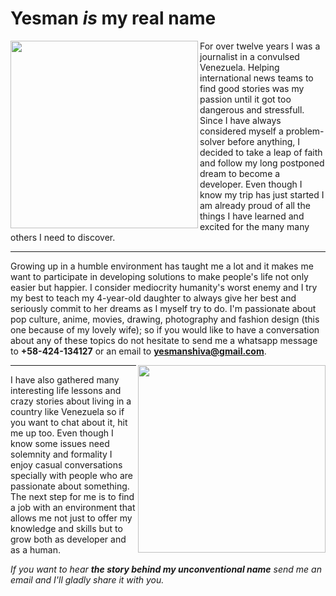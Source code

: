 # Yesman _is_ my real name

<img align="left" width="300" height="300" src="https://user-images.githubusercontent.com/62892745/90345063-68b21a80-dfec-11ea-8d8c-4ce6edcaf6f8.png">

For over twelve years I was a journalist in a convulsed Venezuela. Helping international news teams to find good stories was my passion until it got too dangerous and stressfull. Since I have always considered myself a problem-solver before anything, I decided to take a leap of faith and follow my long postponed dream to become a developer. Even though I know my trip has just started I am already proud of all the things I have learned and excited for the many many others I need to discover.

---

Growing up in a humble environment has taught me a lot and it makes me want to participate in developing solutions to make people's life not only easier but happier.
I consider mediocrity humanity's worst enemy and I try my best to teach my 4-year-old daughter to always give her best and seriously commit to her dreams as I myself try to do.
I'm passionate about pop culture, anime, movies, drawing, photography and fashion design (this one because of my lovely wife); so if you would like to have a conversation about any of these topics do not hesitate to send me a whatsapp message to **+58-424-134127** or an email to **yesmanshiva@gmail.com**.

<img align="right" width="300" height="300" src="https://user-images.githubusercontent.com/62892745/90345068-6c45a180-dfec-11ea-9d1d-d5bf3233b299.png">

---

I have also gathered many interesting life lessons and crazy stories about living in a country like Venezuela so if you want to chat about it, hit me up too.
Even though I know some issues need solemnity and formality I enjoy casual conversations specially with people who are passionate about something. The next step for me is to find a job with an environment that allows me not just to offer my knowledge and skills but to grow both as developer and as a human.

_If you want to hear **the story behind my unconventional name** send me an email and I'll gladly share it with you._
